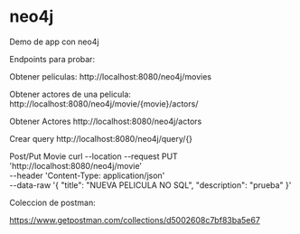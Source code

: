 # neo4j
Demo de app con neo4j


Endpoints para probar:

Obtener peliculas:
http://localhost:8080/neo4j/movies

Obtener actores de una pelicula: 
http://localhost:8080/neo4j/movie/{movie}/actors/

Obtener Actores
http://localhost:8080/neo4j/actors

Crear query
http://localhost:8080/neo4j/query/{}

Post/Put Movie
curl --location --request PUT 'http://localhost:8080/neo4j/movie' \
--header 'Content-Type: application/json' \
--data-raw '{
  "title": "NUEVA PELICULA NO SQL",
  "description": "prueba"
}'


Coleccion de postman:

https://www.getpostman.com/collections/d5002608c7bf83ba5e67
